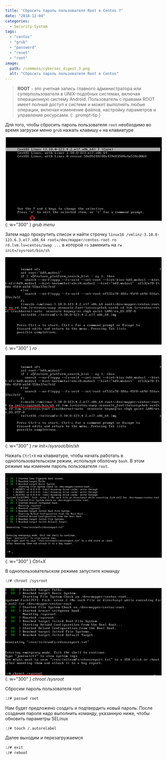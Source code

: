 ```yaml
---
title: "Сбросить пароль пользователя Root в Centos 7"
date: "2018-12-04"
categories: 
  - Security-System
tags: 
  - "centos"
  - "grub"
  - "password"
  - "reset"
  - "root"
image:
  path: /commons/cybersec_digest_3.png
  alt: "Сбросить пароль пользователя Root в Centos"
---
```


> **ROOT** - это учетная запись главного администратора или суперпользователя в UNIX-подобных системах, включая операционную систему Android. Пользователь с правами ROOT имеет полный доступ к системе и может выполнять любые операции, включая изменение файлов, настройку параметров и управление ресурсами.
{: .prompt-tip }

Для того, чтобы сбросить пароль пользователя `root` необходимо во время загрузки меню `grub` нажать клавишу `e` на клавиатуре

![](/assets/img/posts/2018/12/04/wp_centos7-forgot-root-password.png){: w="300" }
_grub menu_

Затем надо прокрутить список и найти строчку `linux16 /vmlinz-3.10.0-123.6.3.el7.x86_64 root=/dev/mapper/centos-root ro rd.lvm.lv=centos/swap ...` в которой `ro` заменить на `rw init=/sysroot/bin/sh`

![](/assets/img/posts/2018/12/04/wp_centos7-forgot-root-password-1.png){: w="300" }
_ro_

![](/assets/img/posts/2018/12/04/wp_centos7-forgot-root-password-2.png){: w="300" }
_rw init=/sysroot/bin/sh_

Нажать `Ctrl+X` на клавиатуре, чтобы начать работать в однопользовательском режим, используя оболочку `bash`. В этом режиме мы изменим пароль пользователя `root`.

![](/assets/img/posts/2018/12/04/wp_centos7-forgot-root-password-2.5.png){: w="300" }
_Ctrl+X_

В однопользовательском режиме запустите команду

```sh
:/# chroot /sysroot
```

![](/assets/img/posts/2018/12/04/wp_centos7-forgot-root-password-3.png){: w="300" }
_chroot /sysroot_

Сбросим пароль пользователя root

```sh
:/# passwd root
```

Нам будет предложено создать и подтвердить новый пароль. После создания пароля надо выполнить команду, указанную ниже, чтобы обновить параметры SELinux

```sh
:/# touch /.autorelabel
```

Далее выходим и перезагружаемся

```sh
:/# exit
:/# reboot
```
